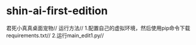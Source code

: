 # shin-ai-first-edition
君死小真真桌面宠物//
运行方法//
1.配置自己的虚拟环境，然后使用pip命令下载requirements.txt//
2.运行main_edit1.py//

